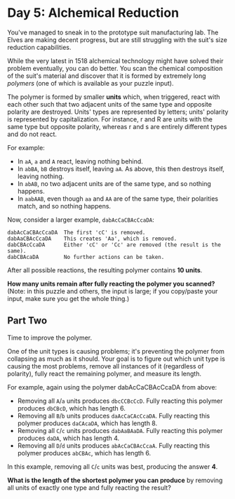 # Day 5: Alchemical Reduction

You've managed to sneak in to the prototype suit manufacturing lab. The Elves are making decent progress, but are still struggling with the suit's size reduction capabilities.

While the very latest in 1518 alchemical technology might have solved their problem eventually, you can do better. You scan the chemical composition of the suit's material and discover that it is formed by extremely long *polymers* (one of which is available as your puzzle input).

The polymer is formed by smaller **units** which, when triggered, react with each other such that two adjacent units of the same type and opposite polarity are destroyed. Units' types are represented by letters; units' polarity is represented by capitalization. For instance, r and R are units with the same type but opposite polarity, whereas r and s are entirely different types and do not react.

For example:

- In ``aA``, ``a`` and ``A`` react, leaving nothing behind.
- In ``abBA``, ``bB`` destroys itself, leaving ``aA``. As above, this then destroys itself, leaving nothing.
- In ``abAB``, no two adjacent units are of the same type, and so nothing happens.
- In ``aabAAB``, even though ``aa`` and ``AA`` are of the same type, their polarities match, and so nothing happens.

Now, consider a larger example, ``dabAcCaCBAcCcaDA``:

    dabAcCaCBAcCcaDA  The first 'cC' is removed.
    dabAaCBAcCcaDA    This creates 'Aa', which is removed.
    dabCBAcCcaDA      Either 'cC' or 'Cc' are removed (the result is the same).
    dabCBAcaDA        No further actions can be taken.

After all possible reactions, the resulting polymer contains **10 units**.

**How many units remain after fully reacting the polymer you scanned?** (Note: in this puzzle and others, the input is large; if you copy/paste your input, make sure you get the whole thing.)

## Part Two

Time to improve the polymer.

One of the unit types is causing problems; it's preventing the polymer from collapsing as much as it should. Your goal is to figure out which unit type is causing the most problems, remove all instances of it (regardless of polarity), fully react the remaining polymer, and measure its length.

For example, again using the polymer dabAcCaCBAcCcaDA from above:

- Removing all ``A``/``a`` units produces ``dbcCCBcCcD``. Fully reacting this polymer produces ``dbCBcD``, which has length 6.
- Removing all ``B``/``b`` units produces ``daAcCaCAcCcaDA``. Fully reacting this polymer produces ``daCAcaDA``, which has length 8.
- Removing all ``C``/``c`` units produces ``dabAaBAaDA``. Fully reacting this polymer produces ``daDA``, which has length 4.
- Removing all ``D``/``d`` units produces ``abAcCaCBAcCcaA``. Fully reacting this polymer produces ``abCBAc``, which has length 6.

In this example, removing all ``C``/``c`` units was best, producing the answer **4**.

**What is the length of the shortest polymer you can produce** by removing all units of exactly one type and fully reacting the result?
